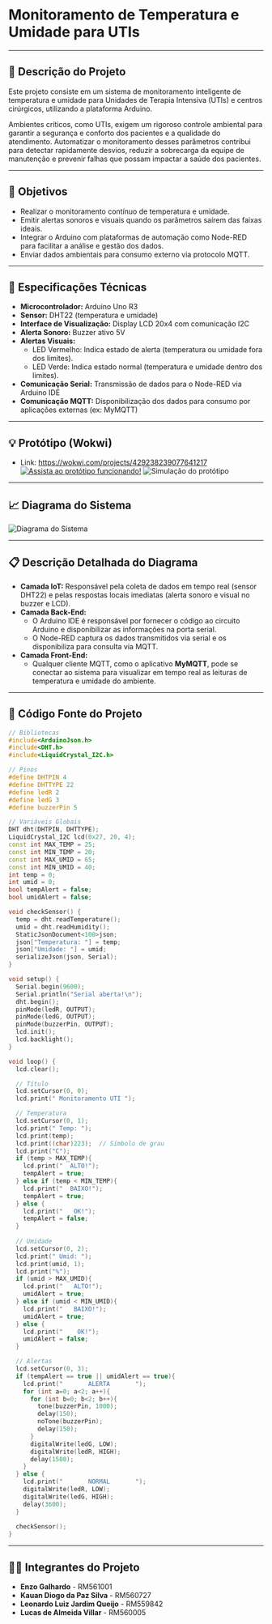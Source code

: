 # Monitoramento de Temperatura e Umidade para UTIs
---
## 📝 Descrição do Projeto

Este projeto consiste em um sistema de monitoramento inteligente de temperatura e umidade para Unidades de Terapia Intensiva (UTIs) e centros cirúrgicos, utilizando a plataforma Arduino.

Ambientes críticos, como UTIs, exigem um rigoroso controle ambiental para garantir a segurança e conforto dos pacientes e a qualidade do atendimento. Automatizar o monitoramento desses parâmetros contribui para detectar rapidamente desvios, reduzir a sobrecarga da equipe de manutenção e prevenir falhas que possam impactar a saúde dos pacientes.

---
## 🎯 Objetivos

- Realizar o monitoramento contínuo de temperatura e umidade.
- Emitir alertas sonoros e visuais quando os parâmetros saírem das faixas ideais.
- Integrar o Arduino com plataformas de automação como Node-RED para facilitar a análise e gestão dos dados.
- Enviar dados ambientais para consumo externo via protocolo MQTT.

---
## 🔧 Especificações Técnicas

- **Microcontrolador:** Arduino Uno R3
- **Sensor:** DHT22 (temperatura e umidade)
- **Interface de Visualização:** Display LCD 20x4 com comunicação I2C
- **Alerta Sonoro:** Buzzer ativo 5V
- **Alertas Visuais:**  
  - LED Vermelho: Indica estado de alerta (temperatura ou umidade fora dos limites).
  - LED Verde: Indica estado normal (temperatura e umidade dentro dos limites).
- **Comunicação Serial:** Transmissão de dados para o Node-RED via Arduino IDE
- **Comunicação MQTT:** Disponibilização dos dados para consumo por aplicações externas (ex: MyMQTT)

---
## 💡 Protótipo (Wokwi)

- Link: https://wokwi.com/projects/429238239077641217
[![Assista ao protótipo funcionando!](https://img.youtube.com/vi/r5T-LJzRAXM/hqdefault.jpg)](https://www.youtube.com/watch?v=r5T-LJzRAXM)
![Simulação do protótipo](prototipo.png)

---
## 📈 Diagrama do Sistema

![Diagrama do Sistema](diagrama.png)

---
## 📋 Descrição Detalhada do Diagrama

- **Camada IoT:** Responsável pela coleta de dados em tempo real (sensor DHT22) e pelas respostas locais imediatas (alerta sonoro e visual no buzzer e LCD).  
- **Camada Back-End:** 
  - O Arduino IDE é responsável por fornecer o código ao circuito Arduino e disponibilizar as informações na porta serial.
  - O Node-RED captura os dados transmitidos via serial e os disponibiliza para consulta via MQTT.
- **Camada Front-End:** 
  - Qualquer cliente MQTT, como o aplicativo **MyMQTT**, pode se conectar ao sistema para visualizar em tempo real as leituras de temperatura e umidade do ambiente.

---
## 📜 Código Fonte do Projeto

```cpp
// Bibliotecas
#include<ArduinoJson.h>
#include<DHT.h>
#include<LiquidCrystal_I2C.h>

// Pinos
#define DHTPIN 4
#define DHTTYPE 22
#define ledR 2
#define ledG 3 
#define buzzerPin 5

// Variáveis Globais
DHT dht(DHTPIN, DHTTYPE);
LiquidCrystal_I2C lcd(0x27, 20, 4);
const int MAX_TEMP = 25;
const int MIN_TEMP = 20;
const int MAX_UMID = 65;
const int MIN_UMID = 40;
int temp = 0;
int umid = 0;
bool tempAlert = false;
bool umidAlert = false;

void checkSensor() {
  temp = dht.readTemperature();
  umid = dht.readHumidity();
  StaticJsonDocument<100>json;
  json["Temperatura: "] = temp;
  json["Umidade: "] = umid;
  serializeJson(json, Serial);
}

void setup() {
  Serial.begin(9600);
  Serial.println("Serial aberta!\n");
  dht.begin();
  pinMode(ledR, OUTPUT);
  pinMode(ledG, OUTPUT);
  pinMode(buzzerPin, OUTPUT);
  lcd.init();
  lcd.backlight();
}

void loop() {
  lcd.clear();

  // Título
  lcd.setCursor(0, 0);
  lcd.print(" Monitoramento UTI ");

  // Temperatura
  lcd.setCursor(0, 1);
  lcd.print(" Temp: ");
  lcd.print(temp);
  lcd.print((char)223);  // Símbolo de grau
  lcd.print("C");
  if (temp > MAX_TEMP){
    lcd.print("  ALTO!");
    tempAlert = true;
  } else if (temp < MIN_TEMP){
    lcd.print("  BAIXO!");
    tempAlert = true;
  } else {
    lcd.print("   OK!");
    tempAlert = false;
  }
  
  // Umidade
  lcd.setCursor(0, 2);
  lcd.print(" Umid: ");
  lcd.print(umid, 1);
  lcd.print("%");
  if (umid > MAX_UMID){
    lcd.print("   ALTO!");
    umidAlert = true;
  } else if (umid < MIN_UMID){
    lcd.print("   BAIXO!");
    umidAlert = true;
  } else {
    lcd.print("    OK!");
    umidAlert = false;
  }

  // Alertas
  lcd.setCursor(0, 3);
  if (tempAlert == true || umidAlert == true){
    lcd.print("       ALERTA       ");
    for (int a=0; a<2; a++){
      for (int b=0; b<2; b++){
        tone(buzzerPin, 1000);
        delay(150);            
        noTone(buzzerPin);
        delay(150);
      }
      digitalWrite(ledG, LOW);
      digitalWrite(ledR, HIGH);
      delay(1500);
    }  
  } else {
    lcd.print("       NORMAL       ");
    digitalWrite(ledR, LOW);
    digitalWrite(ledG, HIGH);
    delay(3600);
  }
  
  checkSensor();
}
```

---
## 👨‍💻 Integrantes do Projeto

- **Enzo Galhardo** - RM561001
- **Kauan Diogo da Paz Silva** - RM560727
- **Leonardo Luiz Jardim Queijo** - RM559842
- **Lucas de Almeida Villar** - RM560005


